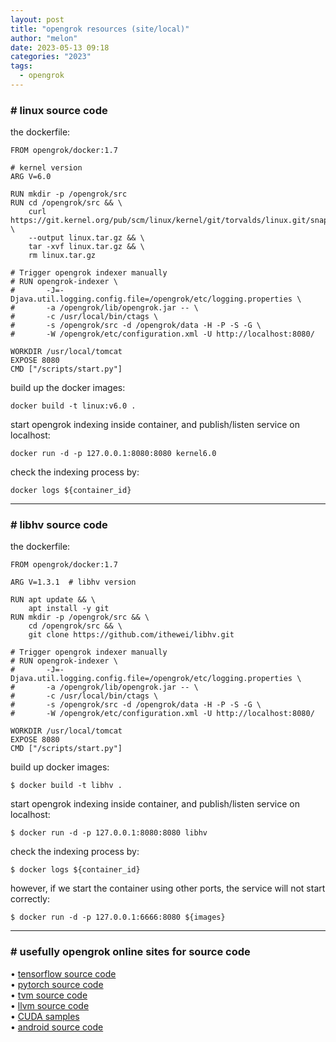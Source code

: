 ```yaml
---
layout: post
title: "opengrok resources (site/local)"
author: "melon"
date: 2023-05-13 09:18
categories: "2023"
tags:
  - opengrok
---
```


### # linux source code
the dockerfile:

```text
FROM opengrok/docker:1.7

# kernel version
ARG V=6.0

RUN mkdir -p /opengrok/src
RUN cd /opengrok/src && \
    curl https://git.kernel.org/pub/scm/linux/kernel/git/torvalds/linux.git/snapshot/linux-${V}.tar.gz \
    --output linux.tar.gz && \
    tar -xvf linux.tar.gz && \
    rm linux.tar.gz

# Trigger opengrok indexer manually
# RUN opengrok-indexer \
#       -J=-Djava.util.logging.config.file=/opengrok/etc/logging.properties \
#       -a /opengrok/lib/opengrok.jar -- \
#       -c /usr/local/bin/ctags \
#       -s /opengrok/src -d /opengrok/data -H -P -S -G \
#       -W /opengrok/etc/configuration.xml -U http://localhost:8080/

WORKDIR /usr/local/tomcat
EXPOSE 8080
CMD ["/scripts/start.py"]
```

build up the docker images:

```text
docker build -t linux:v6.0 .
```

start opengrok indexing inside container, and publish/listen service on localhost:

```text
docker run -d -p 127.0.0.1:8080:8080 kernel6.0
```

check the indexing process by:

```text
docker logs ${container_id}
```

<hr>

### # libhv source code
the dockerfile:

```text
FROM opengrok/docker:1.7

ARG V=1.3.1  # libhv version

RUN apt update && \
    apt install -y git
RUN mkdir -p /opengrok/src && \
    cd /opengrok/src && \
    git clone https://github.com/ithewei/libhv.git

# Trigger opengrok indexer manually
# RUN opengrok-indexer \
#       -J=-Djava.util.logging.config.file=/opengrok/etc/logging.properties \
#       -a /opengrok/lib/opengrok.jar -- \
#       -c /usr/local/bin/ctags \
#       -s /opengrok/src -d /opengrok/data -H -P -S -G \
#       -W /opengrok/etc/configuration.xml -U http://localhost:8080/

WORKDIR /usr/local/tomcat
EXPOSE 8080
CMD ["/scripts/start.py"]
```

build up docker images:
```text
$ docker build -t libhv .
```

start opengrok indexing inside container, and publish/listen service on localhost:
```text
$ docker run -d -p 127.0.0.1:8080:8080 libhv
```

check the indexing process by:
```text
$ docker logs ${container_id}
```

however, if we start the container using other ports, the service will not start correctly:
```shell
$ docker run -d -p 127.0.0.1:6666:8080 ${images}
```

<hr>

### # usefully opengrok online sites for source code
• [tensorflow source code](https://opengrok.szdev.com/tensorflow/)  
• [pytorch source code](https://opengrok.szdev.com/pytorch/)  
• [tvm source code](https://opengrok.szdev.com/tvm/)  
• [llvm source code](https://opengrok.szdev.com/llvm/)  
• [CUDA samples](https://opengrok.szdev.com/cuda/)  
• [android source code](https://opengrok.szdev.com/android/)  

